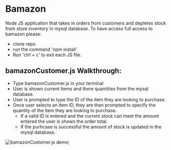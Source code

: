 # Bamazon
Node JS application that takes in orders from customers and depletes stock from store inventory in mysql database.
To have access full access to bamazon please:
* clone repo
* run the command 'npm install' 
* Run 'ctrl + c' to exit each JS file.


## bamazonCustomer.js Walkthrough:
* Type bamazonCustomer.js in your terminal 
* User is shown current items and there quantities from the mysql database.
* User is prompted to type the ID of the item they are looking to purchase.
* Once user selects an item ID, they are then prompted to specify the quantity of the item they are looking to purchase.
    * If a valid ID is entered and the current stock can meet the amount entered the user is shown the order total.
    * If the purhcase is successful the amount of stock is updated in the mysql database.

![bamazonCustomer.js demo](https://media.giphy.com/media/w6exmle0txFm5enfB4/giphy.gif);



